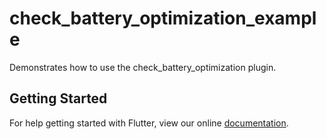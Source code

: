 # check_battery_optimization_example

Demonstrates how to use the check_battery_optimization plugin.

## Getting Started

For help getting started with Flutter, view our online
[documentation](https://flutter.io/).
